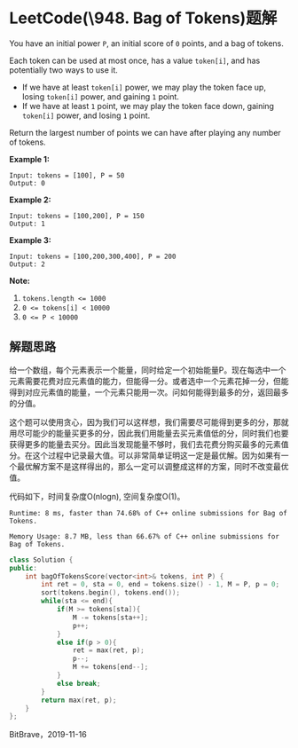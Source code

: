 # LeetCode(\948. Bag of Tokens)题解

You have an initial power `P`, an initial score of `0` points, and a bag of tokens.

Each token can be used at most once, has a value `token[i]`, and has potentially two ways to use it.

- If we have at least `token[i]` power, we may play the token face up, losing `token[i]` power, and gaining `1` point.
- If we have at least `1` point, we may play the token face down, gaining `token[i]` power, and losing `1` point.

Return the largest number of points we can have after playing any number of tokens.

**Example 1:**

```
Input: tokens = [100], P = 50
Output: 0
```

**Example 2:**

```
Input: tokens = [100,200], P = 150
Output: 1
```

**Example 3:**

```
Input: tokens = [100,200,300,400], P = 200
Output: 2
```

 

**Note:**

1. `tokens.length <= 1000`
2. `0 <= tokens[i] < 10000`
3. `0 <= P < 10000`

## 解题思路

给一个数组，每个元素表示一个能量，同时给定一个初始能量P。现在每选中一个元素需要花费对应元素值的能力，但能得一分。或者选中一个元素花掉一分，但能得到对应元素值的能量，一个元素只能用一次。问如何能得到最多的分，返回最多的分值。

这个题可以使用贪心，因为我们可以这样想，我们需要尽可能得到更多的分，那就用尽可能少的能量买更多的分，因此我们用能量去买元素值低的分，同时我们也要获得更多的能量去买分。因此当发现能量不够时，我们去花费分购买最多的元素值分。在这个过程中记录最大值。可以非常简单证明这一定是最优解。因为如果有一个最优解方案不是这样得出的，那么一定可以调整成这样的方案，同时不改变最优值。

代码如下，时间复杂度O(nlogn), 空间复杂度O(1)。

`Runtime: 8 ms, faster than 74.68% of C++ online submissions for Bag of Tokens.`

`Memory Usage: 8.7 MB, less than 66.67% of C++ online submissions for Bag of Tokens.`

```c++
class Solution {
public:
    int bagOfTokensScore(vector<int>& tokens, int P) {
        int ret = 0, sta = 0, end = tokens.size() - 1, M = P, p = 0;
        sort(tokens.begin(), tokens.end());
        while(sta <= end){
            if(M >= tokens[sta]){
                M -= tokens[sta++];
                p++;
            }
            else if(p > 0){
                ret = max(ret, p);
                p--;
                M += tokens[end--];
            }
            else break;
        }
        return max(ret, p);
    }
};
```

 BitBrave，2019-11-16
